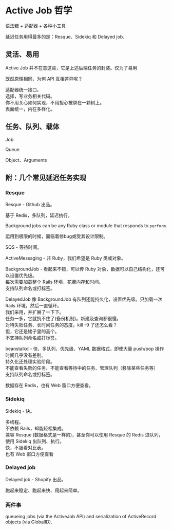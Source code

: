 # Active Job 哲学

语法糖 + 适配器 + 各种小工具

延迟任务用得最多的是：Resque、Sidekiq 和 Delayed job.

## 灵活、易用

Active Job 并不在意这些，它是上述后端任务的封装。仅为了易用

既然原理相同，为何 API 互相差异呢？

适配器统一接口。
<br>
选择，写业务相关代码。
<br>
你不用关心如何实现，不用担心被绑在一颗树上。
<br>
表面统一，内在多样化。

## 任务、队列、载体

Job

Queue

Object、Arguments


## 附：几个常见延迟任务实现

### Resque

Resque - Github 出品。

基于 Redis，多队列，延迟执行。

Background jobs can be any Ruby class or module that responds to `perform`.

运用到极限的时候，面临着修bug或受其设计限制。

SQS - 等待时间。

ActiveMessaging - 非 Ruby，我们希望是 Ruby 类或对象。

BackgroundJob - 看起来不错，可以传 Ruby 对象，数据可以自己结构化，还可以设置优先级。
<br>
每次需要加载整个 Rails 环境，花费内存和时间。
<br>
支持队列命名或打标签。

DelayedJob 像 BackgroundJob 有队列还能持久化，设置优先级。只加载一次 Rails 环境，然后一直循环。
<br>
我们采用，并扩展了一下下。
<br>
任务一多，它就抗不住了(备份机制)。新建及查询都很慢。
<br>
对待失败任务、长时间任务的态度。kill -9 了还怎么看？
<br>
但，它还是矮子里的高个。
<br>
不支持队列命名或打标签。

beanstalkd - 快、多队列、优先级、YAML 数据格式，即使大量 push/pop 操作时间几乎没有差别。
<br>
持久化还处理实验阶段。
<br>
不能查看失败的任务、不能查看等待中的任务、管理队列（移除某些任务等）
<br>
支持队列命名或打标签。

数据存在 Redis，也有 Web 窗口方便查看。

### Sidekiq

Sidekiq - 快。

多线程。
<br>
不依赖 Rails，却能轻松集成。
<br>
兼容 Resque (数据格式是一样的)，甚至你可以使用 Resque 的 Redis 进队列，使用 Sidekiq 出队列、执行。
<br>
快，不服看对比表。
<br>
也有 Web 窗口方便查看

### Delayed job

Delayed job - Shopify 出品。


跑起来稳定、跑起来快、用起来简单。

### 两件事

queueing jobs (via the ActiveJob API) and serialization of ActiveRecord objects (via GlobalID).
